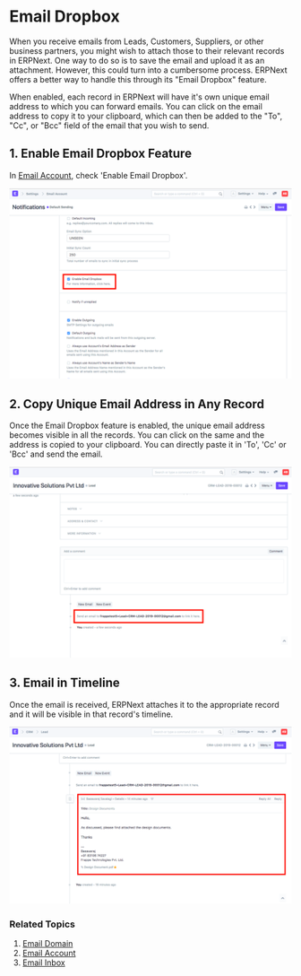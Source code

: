 
# Email Dropbox



When you receive emails from Leads, Customers, Suppliers, or other business partners, you might wish to attach those to their relevant records in ERPNext. One way to do so is to save the email and upload it as an attachment. However, this could turn into a cumbersome process. ERPNext offers a better way to handle this through its "Email Dropbox" feature.


When enabled, each record in ERPNext will have it's own unique email address to which you can forward emails. You can click on the email address to copy it to your clipboard, which can then be added to the "To", "Cc", or "Bcc" field of the email that you wish to send.


## 1. Enable Email Dropbox Feature


In [Email Account](/docs/en/setting-up/email/email-account), check 'Enable Email Dropbox'.


![Enable Email Dropbox](/files/enable_email_dropbox.png)


## 2. Copy Unique Email Address in Any Record


Once the Email Dropbox feature is enabled, the unique email address becomes visible in all the records. You can click on the same and the address is copied to your clipboard. You can directly paste it in 'To', 'Cc' or 'Bcc' and send the email.


![Unique Email Address](/files/unique_email_address_dropbox.png)


## 3. Email in Timeline


Once the email is received, ERPNext attaches it to the appropriate record and it will be visible in that record's timeline.


![Email in Timeline](/files/email_in_timeline.png)


### Related Topics


1. [Email Domain](/docs/en/setting-up/email/email-domain)
2. [Email Account](/docs/en/setting-up/email/email-account)
3. [Email Inbox](/docs/en/setting-up/email/email-inbox)




